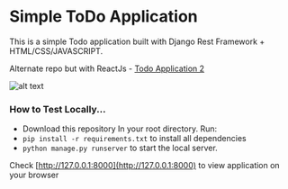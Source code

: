 # Simple ToDo Application

This is a simple Todo application built with Django Rest Framework + HTML/CSS/JAVASCRIPT.

Alternate repo but with ReactJs - [Todo Application 2](https://github.com/kayprogrammer/todo-application-2/)

![alt text](https://github.com/kayprogrammer/todo-application-2/blob/master/display.png?raw=true)

### How to Test Locally...

* Download this repository
In your root directory. Run:
* `pip install -r requirements.txt` to install all dependencies
* `python manage.py runserver` to start the local server.

Check [http://127.0.0.1:8000](http://127.0.0.1:8000) to view application on your browser
